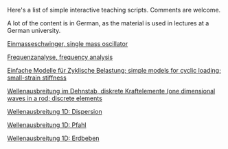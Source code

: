 Here's a list of simple interactive teaching scripts. Comments are welcome.

A lot of the content is in German, as the material is used in lectures at a German university.

[Einmasseschwinger, single mass oscillator](single_mass_oscillator.html)

[Frequenzanalyse, frequency analysis](frequency_analysis.html)

[Einfache Modelle für Zyklische Belastung; simple models for cyclic loading; small-strain stiffness](soil_model.html)

[Wellenausbreitung im Dehnstab, diskrete Kraftelemente (one dimensional waves in a rod; discrete elements](wave1d_discrete_elements.html)

[Wellenausbreitung 1D: Dispersion](wave1d_dispersion.html)

[Wellenausbreitung 1D: Pfahl](wave1d_pile.html)

[Wellenausbreitung 1D: Erdbeben](wave1d_earthquake.html)
